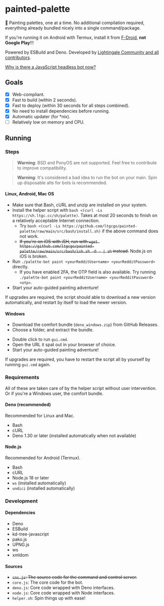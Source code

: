 # painted-palette
🎨 Painting palettes, one at a time. No additional compilation required, everything already bundled nicely into a single command/package.

If you're running it on Android with Termux, install it from [F-Droid](https://f-droid.org/en/packages/com.termux/#versions), **not Google Play**!!!

Powered by ESBuild and Deno. Developed by [Lightingale Community and all contributors](CREDITS.md).

[Why is there a JavaScript headless bot now?](WHY.md)

## Goals
- [x] Web-compliant.
- [x] Fast to build (within 2 seconds).
- [x] Fast to deploy (within 30 seconds for all steps combined).
- [x] No need to install dependencies before running.
- [x] Automatic updater (for *nix).
- [ ] Relatively low on memory and CPU.

## Running
### Steps
> **Warning**: BSD and PonyOS are not supported. Feel free to contribute to improve compatibility.

> **Warning**: It's considered a bad idea to run the bot on your main. Spin up disposable alts for bots is recommended.

#### Linux, Android, Mac OS
* Make sure that Bash, cURL and unzip are installed on your system.
* Install the helper script with `bash <(curl -Ls https://sh.ltgc.cc/sh/palette)`. Takes at most 20 seconds to finish on a relatively acceptable Internet connection.
  * Try `bash <(curl -Ls https://github.com/ltgcgo/painted-palette/raw/main/src/bash/install.sh)` if the above command does not work.
  * ~~If you're on iOS with iSH, run with `wget https://github.com/ltgcgo/painted-palette/raw/main/src/bash/ish.sh -O - | sh` instead.~~ Node.js on iOS is broken.
* Run `./palette-bot paint <yourRedditUsername> <yourRedditPassword>` directly.
  * If you have enabled 2FA, the OTP field is also available. Try running `./palette-bot paint <yourRedditUsername> <yourRedditPassword> <otp>`.
* Start your auto-guided painting adventure!

If upgrades are required, the script should able to download a new version automatically, and restart by itself to load the newer version.

#### Windows
* Download the comfort bundle (`deno_windows.zip`) from GitHub Releases.
* Choose a folder, and extract the bundle.
<!--* Open a terminal, and direct to that folder.
* Run `.\deno.exe run --allow-net --allow-env --allow-read --allow-write deno.js paint <yourRedditUsername> <yourRedditPassword>`.
  * If you have enabled 2FA, the OTP field is also available. Try running `.\deno.exe run --allow-net --allow-env --allow-read --allow-write deno.js paint <yourRedditUsername> <yourRedditPassword> <otp>`.-->
* Double click to run `gui.cmd`.
* Open the URL it spat out in your browser of choice.
* Start your auto-guided painting adventure!

If upgrades are required, you have to restart the script all by yourself by running `gui.cmd` again.

### Requirements
All of these are taken care of by the helper script without user intervention. Or if you're a Windows user, the comfort bundle.

#### Deno (recommended)
Recommended for Linux and Mac.

* Bash
* cURL
* Deno 1.30 or later (installed automatically when not available)

#### Node.js
Recommended for Android (Termux).

* Bash
* cURL
* Node.js 18 or later
* `ws` (installed automatically)
* `undici` (installed automatically)

### Development
#### Dependencies
* Deno
* ESBuild
* kd-tree-javascript
* pako.js
* UPNG.js
* ws
* xmldom

#### Sources
* ~~`cnc.js`: The source code for the command and control server.~~
* `core.js`: The core code for the bot.
* `deno.js`: Core code wrapped with Deno interfaces.
* `node.js`: Core code wrapped with Node interfaces.
* `helper.sh`: Spin things up with ease!
